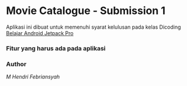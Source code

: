 # Movie Catalogue - Submission 1

Aplikasi ini dibuat untuk memenuhi syarat kelulusan pada kelas Dicoding [Belajar Android Jetpack Pro](https://www.dicoding.com/academies/129)

### Fitur yang harus ada pada aplikasi


### Author
_M Hendri Febriansyah_